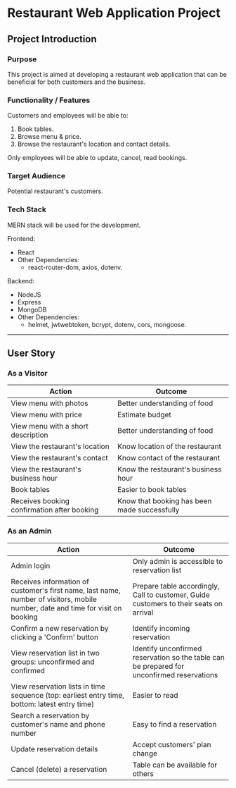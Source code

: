# Restaurant Web Application Project

## Project Introduction

### Purpose

This project is aimed at developing a restaurant web application that can be beneficial for both customers and the business.

### Functionality / Features

Customers and employees will be able to:

1. Book tables.
2. Browse menu & price.
3. Browse the restaurant's location and contact details.

Only employees will be able to update, cancel, read bookings.

### Target Audience

Potential restaurant's customers.

### Tech Stack

MERN stack will be used for the development.

Frontend:

- React
- Other Dependencies:
  - react-router-dom, axios, dotenv.

Backend:

- NodeJS
- Express
- MongoDB
- Other Dependencies:
  - helmet, jwtwebtoken, bcrypt, dotenv, cors, mongoose.

---

## User Story

### As a **Visitor**
  
| Action | Outcome |  
| ------ | ------ |
| View menu with photos | Better understanding of food |
| View menu with price | Estimate budget |
| View menu with a short description | Better understanding of food |
| View the restaurant's location | Know location of the restaurant |
| View the restaurant's contact | Know contact of the restaurant |
| View the restaurant's business hour | Know the restaurant's business hour |
| Book tables | Easier to book tables |
| Receives booking confirmation after booking | Know that booking has been made successfully |

### As an **Admin**

| Action | Outcome |  
| ------ | ------ |
| Admin login | Only admin is accessible to reservation list |
| Receives information of customer's first name, last name, number of visitors, mobile number, date and time for visit on booking | Prepare table accordingly, Call to customer, Guide customers to their seats on arrival |
| Confirm a new reservation by clicking a 'Confirm' button | Identify incoming reservation  |
| View reservation list in two groups: unconfirmed and confirmed | Identify unconfirmed reservation so the table can be prepared for unconfirmed reservations |
| View reservation lists in time sequence (top: earliest entry time, bottom: latest entry time) | Easier to read |
| Search a reservation by customer's name and phone number | Easy to find a reservation |
| Update reservation details | Accept customers' plan change |
| Cancel (delete) a reservation | Table can be available for others |
